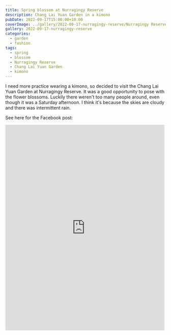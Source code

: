 ```yaml
---
title: Spring blossom at Nurragingy Reserve
description: Chang Lai Yuan Garden in a kimono
pubDate: 2022-09-17T15:00:00+10:00
coverImage: ../gallery/2022-09-17-nurragingy-reserve/Nurragingy Reserve (1).jpeg
gallery: 2022-09-17-nurragingy-reserve
categories:
  - garden
  - fashion
tags:
  - spring
  - blossom
  - Nurragingy Reserve
  - Chang Lai Yuan Garden
  - kimono
---
```


I need more practice wearing a kimono, so decided to visit
the Chang Lai Yuan Garden at Nurragingy Reserve. It was a good
opportunity to pose with the flower blossoms. Luckily there
weren't too many people around, even though it was a Saturday
afternoon. I think it's because the skies are cloudy and there
was intermittent rain.

See here for the Facebook post:

<iframe src="https://www.facebook.com/plugins/post.php?href=https%3A%2F%2Fwww.facebook.com%2Fchris1.tham%2Fposts%2Fpfbid02dCoHobiAF71zK1sxTbcCa6mMxtBM7qCsPaumYnqfPjb1Qq7pmvVzCXepab5ghXQ8l&show_text=true&width=500" width="500" height="645" style="border:none;overflow:hidden" scrolling="no" frameborder="0" allowfullscreen="true" allow="autoplay; clipboard-write; encrypted-media; picture-in-picture; web-share"></iframe>
